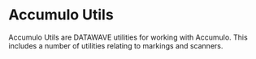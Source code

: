 # Accumulo Utils

Accumulo Utils are DATAWAVE utilities for working with Accumulo.
This includes a number of utilities relating to markings and
scanners.